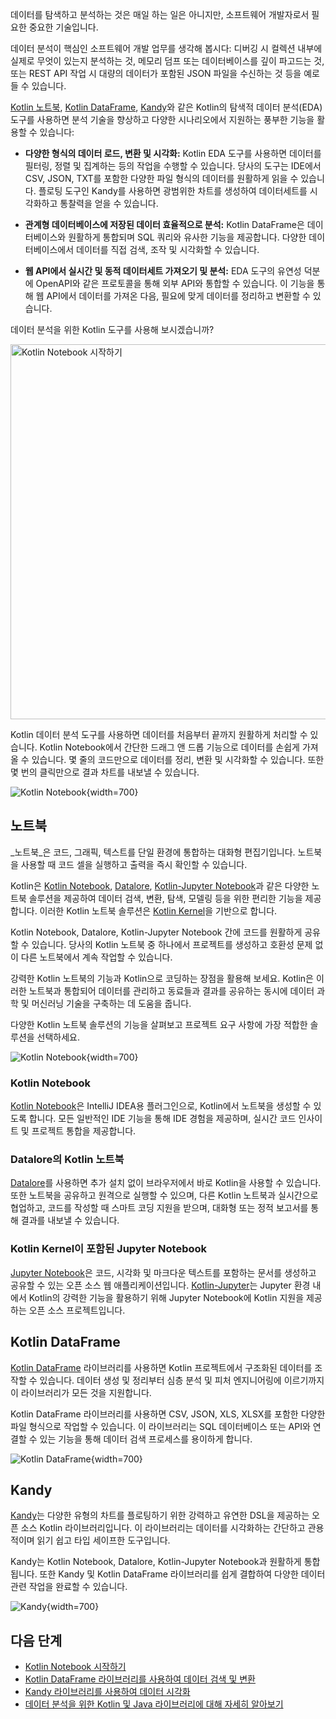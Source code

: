 [//]: # (title: 데이터 분석을 위한 Kotlin)

데이터를 탐색하고 분석하는 것은 매일 하는 일은 아니지만, 소프트웨어 개발자로서 필요한 중요한 기술입니다.

데이터 분석이 핵심인 소프트웨어 개발 업무를 생각해 봅시다: 디버깅 시 컬렉션 내부에 실제로 무엇이 있는지 분석하는 것, 메모리 덤프 또는 데이터베이스를 깊이 파고드는 것, 또는 REST API 작업 시 대량의 데이터가 포함된 JSON 파일을 수신하는 것 등을 예로 들 수 있습니다.

[Kotlin 노트북](#notebooks), [Kotlin DataFrame](#kotlin-dataframe), [Kandy](#kandy)와 같은 Kotlin의 탐색적 데이터 분석(EDA) 도구를 사용하면 분석 기술을 향상하고 다양한 시나리오에서 지원하는 풍부한 기능을 활용할 수 있습니다:

*   **다양한 형식의 데이터 로드, 변환 및 시각화:** Kotlin EDA 도구를 사용하면 데이터를 필터링, 정렬 및 집계하는 등의 작업을 수행할 수 있습니다. 당사의 도구는 IDE에서 CSV, JSON, TXT를 포함한 다양한 파일 형식의 데이터를 원활하게 읽을 수 있습니다. 플로팅 도구인 Kandy를 사용하면 광범위한 차트를 생성하여 데이터세트를 시각화하고 통찰력을 얻을 수 있습니다.

*   **관계형 데이터베이스에 저장된 데이터 효율적으로 분석:** Kotlin DataFrame은 데이터베이스와 원활하게 통합되며 SQL 쿼리와 유사한 기능을 제공합니다. 다양한 데이터베이스에서 데이터를 직접 검색, 조작 및 시각화할 수 있습니다.

*   **웹 API에서 실시간 및 동적 데이터세트 가져오기 및 분석:** EDA 도구의 유연성 덕분에 OpenAPI와 같은 프로토콜을 통해 외부 API와 통합할 수 있습니다. 이 기능을 통해 웹 API에서 데이터를 가져온 다음, 필요에 맞게 데이터를 정리하고 변환할 수 있습니다.

데이터 분석을 위한 Kotlin 도구를 사용해 보시겠습니까?

<a href="get-started-with-kotlin-notebooks.md"><img src="kotlin-notebooks-button.svg" width="600" alt="Kotlin Notebook 시작하기" style="block"/></a>

Kotlin 데이터 분석 도구를 사용하면 데이터를 처음부터 끝까지 원활하게 처리할 수 있습니다. Kotlin Notebook에서 간단한 드래그 앤 드롭 기능으로 데이터를 손쉽게 가져올 수 있습니다. 몇 줄의 코드만으로 데이터를 정리, 변환 및 시각화할 수 있습니다. 또한 몇 번의 클릭만으로 결과 차트를 내보낼 수 있습니다.

![Kotlin Notebook](data-analysis-notebook.gif){width=700}

## 노트북

_노트북_은 코드, 그래픽, 텍스트를 단일 환경에 통합하는 대화형 편집기입니다. 노트북을 사용할 때 코드 셀을 실행하고 출력을 즉시 확인할 수 있습니다.

Kotlin은 [Kotlin Notebook](#kotlin-notebook), [Datalore](#kotlin-notebooks-in-datalore), [Kotlin-Jupyter Notebook](#jupyter-notebook-with-kotlin-kernel)과 같은 다양한 노트북 솔루션을 제공하여 데이터 검색, 변환, 탐색, 모델링 등을 위한 편리한 기능을 제공합니다. 이러한 Kotlin 노트북 솔루션은 [Kotlin Kernel](https://github.com/Kotlin/kotlin-jupyter)을 기반으로 합니다.

Kotlin Notebook, Datalore, Kotlin-Jupyter Notebook 간에 코드를 원활하게 공유할 수 있습니다. 당사의 Kotlin 노트북 중 하나에서 프로젝트를 생성하고 호환성 문제 없이 다른 노트북에서 계속 작업할 수 있습니다.

강력한 Kotlin 노트북의 기능과 Kotlin으로 코딩하는 장점을 활용해 보세요. Kotlin은 이러한 노트북과 통합되어 데이터를 관리하고 동료들과 결과를 공유하는 동시에 데이터 과학 및 머신러닝 기술을 구축하는 데 도움을 줍니다.

다양한 Kotlin 노트북 솔루션의 기능을 살펴보고 프로젝트 요구 사항에 가장 적합한 솔루션을 선택하세요.

![Kotlin Notebook](kotlin-notebook.png){width=700}

### Kotlin Notebook

[Kotlin Notebook](kotlin-notebook-overview.md)은 IntelliJ IDEA용 플러그인으로, Kotlin에서 노트북을 생성할 수 있도록 합니다. 모든 일반적인 IDE 기능을 통해 IDE 경험을 제공하며, 실시간 코드 인사이트 및 프로젝트 통합을 제공합니다.

### Datalore의 Kotlin 노트북

[Datalore](https://datalore.jetbrains.com/)를 사용하면 추가 설치 없이 브라우저에서 바로 Kotlin을 사용할 수 있습니다. 또한 노트북을 공유하고 원격으로 실행할 수 있으며, 다른 Kotlin 노트북과 실시간으로 협업하고, 코드를 작성할 때 스마트 코딩 지원을 받으며, 대화형 또는 정적 보고서를 통해 결과를 내보낼 수 있습니다.

### Kotlin Kernel이 포함된 Jupyter Notebook

[Jupyter Notebook](https://jupyter.org/)은 코드, 시각화 및 마크다운 텍스트를 포함하는 문서를 생성하고 공유할 수 있는 오픈 소스 웹 애플리케이션입니다. [Kotlin-Jupyter](https://github.com/Kotlin/kotlin-jupyter)는 Jupyter 환경 내에서 Kotlin의 강력한 기능을 활용하기 위해 Jupyter Notebook에 Kotlin 지원을 제공하는 오픈 소스 프로젝트입니다.

## Kotlin DataFrame

[Kotlin DataFrame](https://kotlin.github.io/dataframe/overview.html) 라이브러리를 사용하면 Kotlin 프로젝트에서 구조화된 데이터를 조작할 수 있습니다. 데이터 생성 및 정리부터 심층 분석 및 피처 엔지니어링에 이르기까지 이 라이브러리가 모든 것을 지원합니다.

Kotlin DataFrame 라이브러리를 사용하면 CSV, JSON, XLS, XLSX를 포함한 다양한 파일 형식으로 작업할 수 있습니다. 이 라이브러리는 SQL 데이터베이스 또는 API와 연결할 수 있는 기능을 통해 데이터 검색 프로세스를 용이하게 합니다.

![Kotlin DataFrame](data-analysis-dataframe-example.png){width=700}

## Kandy

[Kandy](https://kotlin.github.io/kandy/welcome.html)는 다양한 유형의 차트를 플로팅하기 위한 강력하고 유연한 DSL을 제공하는 오픈 소스 Kotlin 라이브러리입니다. 이 라이브러리는 데이터를 시각화하는 간단하고 관용적이며 읽기 쉽고 타입 세이프한 도구입니다.

Kandy는 Kotlin Notebook, Datalore, Kotlin-Jupyter Notebook과 원활하게 통합됩니다. 또한 Kandy 및 Kotlin DataFrame 라이브러리를 쉽게 결합하여 다양한 데이터 관련 작업을 완료할 수 있습니다.

![Kandy](data-analysis-kandy-example.png){width=700}

## 다음 단계

*   [Kotlin Notebook 시작하기](get-started-with-kotlin-notebooks.md)
*   [Kotlin DataFrame 라이브러리를 사용하여 데이터 검색 및 변환](data-analysis-work-with-data-sources.md)
*   [Kandy 라이브러리를 사용하여 데이터 시각화](data-analysis-visualization.md)
*   [데이터 분석을 위한 Kotlin 및 Java 라이브러리에 대해 자세히 알아보기](data-analysis-libraries.md)